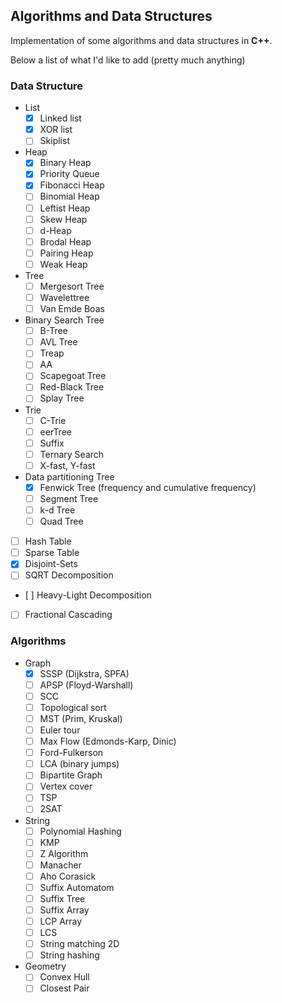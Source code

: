 Algorithms and Data Structures
-------------------------------------------------

Implementation of some algorithms and data structures in **C++**.

Below a list of what I'd like to add (pretty much anything)

### Data Structure

- List
	- [x] Linked list
	- [x] XOR list
	- [ ] Skiplist

- Heap
	- [x] Binary Heap
	- [x] Priority Queue
	- [x] Fibonacci Heap
	- [ ] Binomial Heap
	- [ ] Leftist Heap
	- [ ] Skew Heap
	- [ ] d-Heap
	- [ ] Brodal Heap
	- [ ] Pairing Heap
	- [ ] Weak Heap

- Tree
	- [ ] Mergesort Tree
	- [ ] Wavelettree
	- [ ] Van Emde Boas

- Binary Search Tree
	- [ ] B-Tree
	- [ ] AVL Tree
	- [ ] Treap
	- [ ] AA
	- [ ] Scapegoat Tree
	- [ ] Red-Black Tree
	- [ ] Splay Tree

- Trie
	- [ ] C-Trie
	- [ ] eerTree
	- [ ] Suffix
	- [ ] Ternary Search
	- [ ] X-fast, Y-fast

- Data partitioning Tree
	- [x] Fenwick Tree (frequency and cumulative frequency)
	- [ ] Segment Tree
	- [ ] k-d Tree
	- [ ] Quad Tree

- [ ] Hash Table
- [ ] Sparse Table
- [x] Disjoint-Sets
- [ ] SQRT Decomposition
- [ ] Heavy-Light Decomposition
- [ ] Fractional Cascading

### Algorithms

- Graph
	- [x] SSSP (Dijkstra, SPFA)
	- [ ] APSP (Floyd-Warshall)
	- [ ] SCC
	- [ ] Topological sort
	- [ ] MST (Prim, Kruskal)
	- [ ] Euler tour
	- [ ] Max Flow (Edmonds-Karp, Dinic)
	- [ ] Ford-Fulkerson
	- [ ] LCA (binary jumps)
	- [ ] Bipartite Graph
	- [ ] Vertex cover
	- [ ] TSP
	- [ ] 2SAT
- String
	- [ ] Polynomial Hashing
	- [ ] KMP
	- [ ] Z Algorithm
	- [ ] Manacher
	- [ ] Aho Corasick
	- [ ] Suffix Automatom
	- [ ] Suffix Tree
	- [ ] Suffix Array
	- [ ] LCP Array
	- [ ] LCS
	- [ ] String matching 2D
	- [ ] String hashing

- Geometry
	- [ ] Convex Hull
	- [ ] Closest Pair
